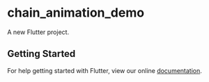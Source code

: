 # chain_animation_demo

A new Flutter project.

## Getting Started

For help getting started with Flutter, view our online
[documentation](https://flutter.io/).
